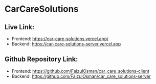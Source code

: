 # CarCareSolutions

## Live Link:

- Frontend: https://car-care-solutions.vercel.app/
- Backend: https://car-care-solutions-server.vercel.app

## Github Repository Link:

- Frontend: https://github.com/FaizulOsman/car_care_solutions-client
- Backend: https://github.com/FaizulOsman/car_care_solutions-server
